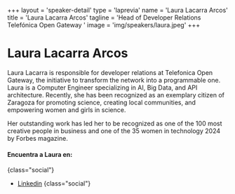 +++
layout = 'speaker-detail'
type = 'laprevia'
name = 'Laura Lacarra Arcos'
title = 'Laura Lacarra Arcos'
tagline = 'Head of Developer Relations Telefónica Open Gateway '
image = 'img/speakers/laura.jpeg'
+++
# Laura Lacarra Arcos

Laura Lacarra is responsible for developer relations at Telefonica Open Gateway, the initiative to transform the network into a programmable one. Laura is a Computer Engineer specializing in AI, Big Data, and API architecture. Recently, she has been recognized as an exemplary citizen of Zaragoza for promoting science, creating local communities, and empowering women and girls in science.

Her outstanding work has led her to be recognized as one of the 100 most creative people in business and one of the 35 women in technology 2024 by Forbes magazine.

#### Encuentra a Laura en:

{class="social"}

- [Linkedin](https://www.linkedin.com/in/lauralacarra/)
  {class="social"}
